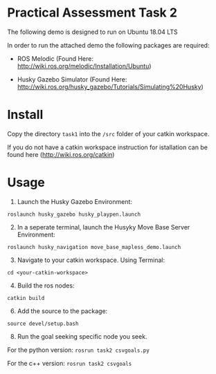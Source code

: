 # Practical Assessment Task 2

The following demo is designed to run on Ubuntu 18.04 LTS

In order to run the attached demo the following packages are required:

- ROS Melodic (Found Here: http://wiki.ros.org/melodic/Installation/Ubuntu)

- Husky Gazebo Simulator (Found Here: http://wiki.ros.org/husky_gazebo/Tutorials/Simulating%20Husky)

# Install

Copy the directory ```task1``` into the ```/src``` folder of your catkin workspace.

If you do not have a catkin workspace instruction for istallation can be found here (http://wiki.ros.org/catkin)


# Usage

1. Launch the Husky Gazebo Environment:

``` roslaunch husky_gazebo husky_playpen.launch ```

2. In a seperate terminal, launch the Husyky Move Base Server Environment:

``` roslaunch husky_navigation move_base_mapless_demo.launch ```

3. Navigate to your catkin workspace. Using Terminal:

  ```cd <your-catkin-workspace>```

4. Build the ros nodes:

```catkin build```

6. Add the source to the package:

```source devel/setup.bash```

8. Run the goal seeking specific node you seek.

For the python version:
```rosrun task2 csvgoals.py```

For the c++ version:
```rosrun task2 csvgoals```

